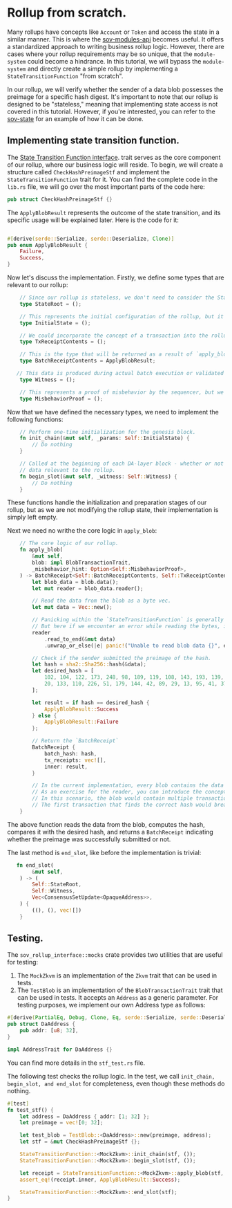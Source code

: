 # Rollup from scratch.
Many rollups have concepts like `Account` or `Token` and access the state in a similar manner. This is where the [sov-modules-api](../../module-system/sov-modules-api/README.md) becomes useful. It offers a standardized approach to writing business rollup logic. However, there are cases where your rollup requirements may be so unique, that the `module-system` could become a hindrance. In this tutorial, we will bypass the `module-system` and directly create a simple rollup by implementing a `StateTransitionFunction` "from scratch".

In our rollup, we will verify whether the sender of a data blob possesses the preimage for a specific hash digest. It's important to note that our rollup is designed to be "stateless," meaning that implementing state access is not covered in this tutorial. However, if you're interested, you can refer to the [sov-state](../../module-system/sov-state/README.md) for an example of how it can be done.

## Implementing state transition function.
The [State Transition Function
interface](../../rollup-interface/specs/interfaces/stf.md). trait serves as the core component of our rollup, where our business logic will reside. To begin, we will create a structure called `CheckHashPreimageStf` and implement the `StateTransitionFunction` trait for it. You can find the complete code in the `lib.rs` file, we will go over the most important parts of the code here:


```rust
pub struct CheckHashPreimageStf {}
```

The `ApplyBlobResult` represents the outcome of the state transition, and its specific usage will be explained later. Here is the code for it:

```rust

#[derive(serde::Serialize, serde::Deserialize, Clone)]
pub enum ApplyBlobResult {
    Failure,
    Success,
}
```

Now let's discuss the implementation. Firstly, we define some types that are relevant to our rollup:

```rust
    // Since our rollup is stateless, we don't need to consider the StateRoot.
    type StateRoot = ();

    // This represents the initial configuration of the rollup, but it is not supported in this tutorial.
    type InitialState = ();

    // We could incorporate the concept of a transaction into the rollup, but we leave it as an exercise for the reader.
    type TxReceiptContents = ();

    // This is the type that will be returned as a result of `apply_blob`.
    type BatchReceiptContents = ApplyBlobResult;

   // This data is produced during actual batch execution or validated with proof during verification. However, in this tutorial, we won't use it.
    type Witness = ();

    // This represents a proof of misbehavior by the sequencer, but we won't utilize it in this tutorial.
    type MisbehaviorProof = ();
```

Now that we have defined the necessary types, we need to implement the following functions:

```rust
    // Perform one-time initialization for the genesis block.
    fn init_chain(&mut self, _params: Self::InitialState) {
        // Do nothing
    }

    // Called at the beginning of each DA-layer block - whether or not that block contains any
    // data relevant to the rollup.
    fn begin_slot(&mut self, _witness: Self::Witness) {
        // Do nothing
    }
```

These functions handle the initialization and preparation stages of our rollup, but as we are not modifying the rollup state, their implementation is simply left empty.

Next we need no writhe the core logic in `apply_blob`:

```rust
    // The core logic of our rollup.
    fn apply_blob(
        &mut self,
        blob: impl BlobTransactionTrait,
        _misbehavior_hint: Option<Self::MisbehaviorProof>,
    ) -> BatchReceipt<Self::BatchReceiptContents, Self::TxReceiptContents> {
        let blob_data = blob.data();
        let mut reader = blob_data.reader();

        // Read the data from the blob as a byte vec.
        let mut data = Vec::new();

        // Panicking within the `StateTransitionFunction` is generally not recommended.
        // But here if we encounter an error while reading the bytes, it suggests a serious issue with the DA layer or our setup.
        reader
            .read_to_end(&mut data)
            .unwrap_or_else(|e| panic!("Unable to read blob data {}", e));

        // Check if the sender submitted the preimage of the hash.
        let hash = sha2::Sha256::hash(&data);
        let desired_hash = [
            102, 104, 122, 173, 248, 98, 189, 119, 108, 143, 193, 139, 142, 159, 142, 32, 8, 151,
            20, 133, 110, 226, 51, 179, 144, 42, 89, 29, 13, 95, 41, 37,
        ];

        let result = if hash == desired_hash {
            ApplyBlobResult::Success
        } else {
            ApplyBlobResult::Failure
        };

        // Return the `BatchReceipt`
        BatchReceipt {
            batch_hash: hash,
            tx_receipts: vec![],
            inner: result,
        }

        // In the current implementation, every blob contains the data we pass to the hash function.
        // As an exercise for the reader, you can introduce the concept of transactions.
        // In this scenario, the blob would contain multiple transactions (containing data) that we can loop over to check hash equality.
        // The first transaction that finds the correct hash would break the loop and return early.
    }
```
The above function reads the data from the blob, computes the hash, compares it with the desired hash, and returns a `BatchReceipt` indicating whether the preimage was successfully submitted or not.

The last method is `end_slot`, like before the implementation is trivial:

```rust
   fn end_slot(
        &mut self,
    ) -> (
        Self::StateRoot,
        Self::Witness,
        Vec<ConsensusSetUpdate<OpaqueAddress>>,
    ) {
        ((), (), vec![])
    }
```

## Testing.
The `sov_rollup_interface::mocks` crate provides two utilities that are useful for testing:

1. The `MockZkvm` is an implementation of the `Zkvm` trait that can be used in tests.
1. The `TestBlob` is an implementation of the `BlobTransactionTrait` trait that can be used in tests. It accepts an `Address` as a generic parameter. For testing purposes, we implement our own Address type as follows:

```rust
#[derive(PartialEq, Debug, Clone, Eq, serde::Serialize, serde::Deserialize)]
pub struct DaAddress {
    pub addr: [u8; 32],
}

impl AddressTrait for DaAddress {}

```
You can find more details in the `stf_test.rs` file.


The following test checks the rollup logic. In the test, we call `init_chain, begin_slot, and end_slot` for completeness, even though these methods do nothing.


```rust
#[test]
fn test_stf() {
    let address = DaAddress { addr: [1; 32] };
    let preimage = vec![0; 32];

    let test_blob = TestBlob::<DaAddress>::new(preimage, address);
    let stf = &mut CheckHashPreimageStf {};

    StateTransitionFunction::<MockZkvm>::init_chain(stf, ());
    StateTransitionFunction::<MockZkvm>::begin_slot(stf, ());

    let receipt = StateTransitionFunction::<MockZkvm>::apply_blob(stf, test_blob, None);
    assert_eq!(receipt.inner, ApplyBlobResult::Success);

    StateTransitionFunction::<MockZkvm>::end_slot(stf);
}
```

